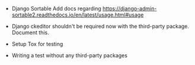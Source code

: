* Django Sortable
Add docs regarding https://django-admin-sortable2.readthedocs.io/en/latest/usage.html#usage

* Django ckeditor shouldn't be required now with the third-party package. Document this.

* Setup Tox for testing

* Writing a test without any third-party packages
  